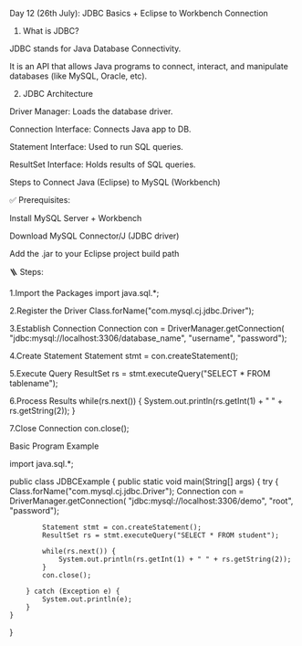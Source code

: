 Day 12 (26th July): JDBC Basics + Eclipse to Workbench Connection

1. What is JDBC?

JDBC stands for Java Database Connectivity.

It is an API that allows Java programs to connect, interact, and manipulate databases (like MySQL, Oracle, etc).

2. JDBC Architecture

Driver Manager: Loads the database driver.

Connection Interface: Connects Java app to DB.

Statement Interface: Used to run SQL queries.

ResultSet Interface: Holds results of SQL queries.

Steps to Connect Java (Eclipse) to MySQL (Workbench)

✅ Prerequisites:

Install MySQL Server + Workbench

Download MySQL Connector/J (JDBC driver)

Add the .jar to your Eclipse project build path

🪜 Steps:

1.Import the Packages
import java.sql.*;

2.Register the Driver
Class.forName("com.mysql.cj.jdbc.Driver");

3.Establish Connection
Connection con = DriverManager.getConnection(
    "jdbc:mysql://localhost:3306/database_name", "username", "password");

4.Create Statement
Statement stmt = con.createStatement();

5.Execute Query
ResultSet rs = stmt.executeQuery("SELECT * FROM tablename");

6.Process Results
while(rs.next()) {
    System.out.println(rs.getInt(1) + " " + rs.getString(2));
}

7.Close Connection
con.close();

Basic Program Example

import java.sql.*;

public class JDBCExample {
    public static void main(String[] args) {
        try {
            Class.forName("com.mysql.cj.jdbc.Driver");
            Connection con = DriverManager.getConnection(
                "jdbc:mysql://localhost:3306/demo", "root", "password");

            Statement stmt = con.createStatement();
            ResultSet rs = stmt.executeQuery("SELECT * FROM student");

            while(rs.next()) {
                System.out.println(rs.getInt(1) + " " + rs.getString(2));
            }
            con.close();

        } catch (Exception e) {
            System.out.println(e);
        }
    }
}

